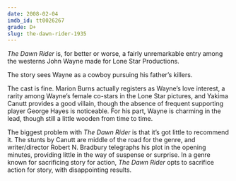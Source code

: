 ```yaml
---
date: 2008-02-04
imdb_id: tt0026267
grade: D+
slug: the-dawn-rider-1935
---
```


_The Dawn Rider_ is, for better or worse, a fairly unremarkable entry among the westerns John Wayne made for Lone Star Productions.

The story sees Wayne as a cowboy pursuing his father’s killers.

The cast is fine. Marion Burns actually registers as Wayne’s love interest, a rarity among Wayne’s female co-stars in the Lone Star pictures, and Yakima Canutt provides a good villain, though the absence of frequent supporting player George Hayes is noticeable. For his part, Wayne is charming in the lead, though still a little wooden from time to time.

The biggest problem with _The Dawn Rider_ is that it’s got little to recommend it. The stunts by Canutt are middle of the road for the genre, and writer/director Robert N. Bradbury telegraphs his plot in the opening minutes, providing little in the way of suspense or surprise. In a genre known for sacrificing story for action, _The Dawn Rider_ opts to sacrifice action for story, with disappointing results.
